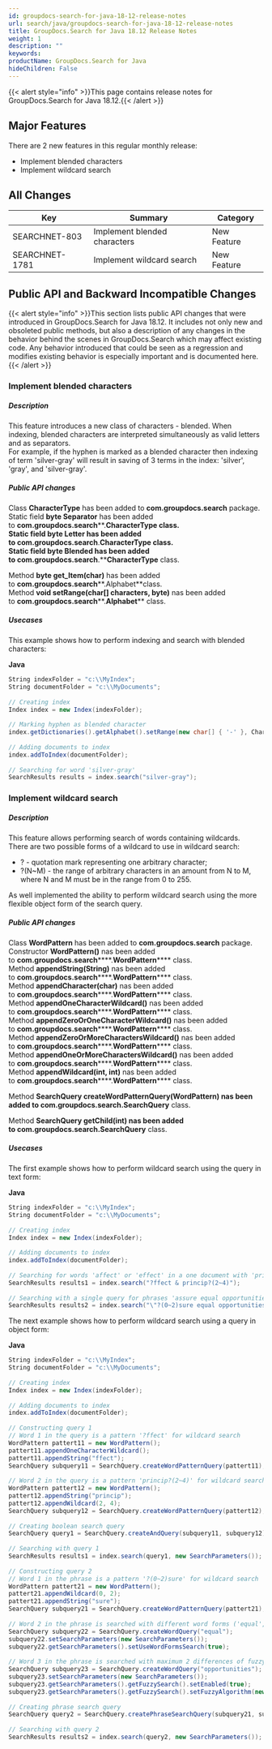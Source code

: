 ```yaml
---
id: groupdocs-search-for-java-18-12-release-notes
url: search/java/groupdocs-search-for-java-18-12-release-notes
title: GroupDocs.Search for Java 18.12 Release Notes
weight: 1
description: ""
keywords: 
productName: GroupDocs.Search for Java
hideChildren: False
---
```

{{< alert style="info" >}}This page contains release notes for GroupDocs.Search for Java 18.12.{{< /alert >}}

## Major Features

There are 2 new features in this regular monthly release:

*   Implement blended characters
*   Implement wildcard search

## All Changes

| Key | Summary | Category |
| --- | --- | --- |
| SEARCHNET-803 | Implement blended characters | New Feature |
| SEARCHNET-1781 | Implement wildcard search | New Feature |

## Public API and Backward Incompatible Changes

{{< alert style="info" >}}This section lists public API changes that were introduced in GroupDocs.Search for Java 18.12. It includes not only new and obsoleted public methods, but also a description of any changes in the behavior behind the scenes in GroupDocs.Search which may affect existing code. Any behavior introduced that could be seen as a regression and modifies existing behavior is especially important and is documented here.{{< /alert >}}

### Implement blended characters

##### Description

This feature introduces a new class of characters - blended. When indexing, blended characters are interpreted simultaneously as valid letters and as separators.  
For example, if the hyphen is marked as a blended character then indexing of term 'silver-gray' will result in saving of 3 terms in the index: 'silver', 'gray', and 'silver-gray'.

##### Public API changes

Class **CharacterType** has been added to **com.groupdocs.search** package.  
Static field **byte Separator** has been added to **com.groupdocs.search****.****CharacterType** class.  
Static field **byte Letter** has been added to **com.groupdocs.search****.****CharacterType** class.  
Static field **byte Blended** has been added to **com.groupdocs.search****.****CharacterType** class.

Method **byte get\_Item(char)** has been added to **com.groupdocs.search****.Alphabet**class.  
Method **void setRange(char\[\] characters, byte)** nas been added to **com.groupdocs.search****.**Alphabet**** class.

##### Usecases

This example shows how to perform indexing and search with blended characters:

**Java**

```csharp
String indexFolder = "c:\\MyIndex";
String documentFolder = "c:\\MyDocuments";
 
// Creating index
Index index = new Index(indexFolder);
 
// Marking hyphen as blended character
index.getDictionaries().getAlphabet().setRange(new char[] { '-' }, CharacterType.Blended);
 
// Adding documents to index
index.addToIndex(documentFolder);
 
// Searching for word 'silver-gray'
SearchResults results = index.search("silver-gray");
```

### Implement wildcard search

##### Description

This feature allows performing search of words containing wildcards.  
There are two possible forms of a wildcard to use in wildcard search:

*   ? - quotation mark representing one arbitrary character;
*   ?(N~M) - the range of arbitrary characters in an amount from N to M, where N and M must be in the range from 0 to 255.

As well implemented the ability to perform wildcard search using the more flexible object form of the search query.

##### Public API changes

Class **WordPattern** has been added to **com.groupdocs.search** package.  
Constructor **WordPattern()** nas been added to **com.groupdocs.search******.**WordPattern****** class.  
Method **appendString(String)** nas been added to **com.groupdocs.search******.**WordPattern****** class.  
Method **appendCharacter(char)** nas been added to **com.groupdocs.search******.**WordPattern****** class.  
Method **appendOneCharacterWildcard()** nas been added to **com.groupdocs.search******.**WordPattern****** class.  
Method **appendZeroOrOneCharacterWildcard()** nas been added to **com.groupdocs.search******.**WordPattern****** class.  
Method **appendZeroOrMoreCharactersWildcard()** nas been added to **com.groupdocs.search******.**WordPattern****** class.  
Method **appendOneOrMoreCharactersWildcard()** nas been added to **com.groupdocs.search******.**WordPattern****** class.  
Method **appendWildcard(int, int)** nas been added to **com.groupdocs.search******.**WordPattern****** class.

Method ****SearchQuery c**reateWordPatternQuery(WordPattern)** nas been added to **com.groupdocs.search****.SearchQuery** class.

Method ****SearchQuery g**etChild(int)** nas been added to **com.groupdocs.search****.SearchQuery** class.

##### Usecases

The first example shows how to perform wildcard search using the query in text form:

**Java**

```csharp
String indexFolder = "c:\\MyIndex";
String documentFolder = "c:\\MyDocuments";
 
// Creating index
Index index = new Index(indexFolder);
 
// Adding documents to index
index.addToIndex(documentFolder);
 
// Searching for words 'affect' or 'effect' in a one document with 'principal', 'principle', 'principles', or 'principally'
SearchResults results1 = index.search("?ffect & princip?(2~4)");
 
// Searching with a single query for phrases 'assure equal opportunities', 'ensure equal opportunities', and 'sure equal opportunities'
SearchResults results2 = index.search("\"?(0~2)sure equal opportunities\"");
```

The next example shows how to perform wildcard search using a query in object form:

**Java**

```csharp
String indexFolder = "c:\\MyIndex";
String documentFolder = "c:\\MyDocuments";
  
// Creating index
Index index = new Index(indexFolder);
  
// Adding documents to index
index.addToIndex(documentFolder);
  
// Constructing query 1
// Word 1 in the query is a pattern '?ffect' for wildcard search
WordPattern pattert11 = new WordPattern();
pattert11.appendOneCharacterWildcard();
pattert11.appendString("ffect");
SearchQuery subquery11 = SearchQuery.createWordPatternQuery(pattert11);
  
// Word 2 in the query is a pattern 'princip?(2~4)' for wildcard search
WordPattern pattert12 = new WordPattern();
pattert12.appendString("princip");
pattert12.appendWildcard(2, 4);
SearchQuery subquery12 = SearchQuery.createWordPatternQuery(pattert12);
  
// Creating boolean search query
SearchQuery query1 = SearchQuery.createAndQuery(subquery11, subquery12);
  
// Searching with query 1
SearchResults results1 = index.search(query1, new SearchParameters());
  
// Constructing query 2
// Word 1 in the phrase is a pattern '?(0~2)sure' for wildcard search
WordPattern pattert21 = new WordPattern();
pattert21.appendWildcard(0, 2);
pattert21.appendString("sure");
SearchQuery subquery21 = SearchQuery.createWordPatternQuery(pattert21);
  
// Word 2 in the phrase is searched with different word forms ('equal', 'equals', 'equally', etc.)
SearchQuery subquery22 = SearchQuery.createWordQuery("equal");
subquery22.setSearchParameters(new SearchParameters());
subquery22.getSearchParameters().setUseWordFormsSearch(true);
  
// Word 3 in the phrase is searched with maximum 2 differences of fuzzy search
SearchQuery subquery23 = SearchQuery.createWordQuery("opportunities");
subquery23.setSearchParameters(new SearchParameters());
subquery23.getSearchParameters().getFuzzySearch().setEnabled(true);
subquery23.getSearchParameters().getFuzzySearch().setFuzzyAlgorithm(new TableDiscreteFunction(2));
  
// Creating phrase search query
SearchQuery query2 = SearchQuery.createPhraseSearchQuery(subquery21, subquery22, subquery23);
  
// Searching with query 2
SearchResults results2 = index.search(query2, new SearchParameters());
```
